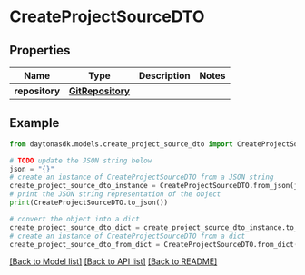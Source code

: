 # CreateProjectSourceDTO


## Properties

Name | Type | Description | Notes
------------ | ------------- | ------------- | -------------
**repository** | [**GitRepository**](GitRepository.md) |  | 

## Example

```python
from daytonasdk.models.create_project_source_dto import CreateProjectSourceDTO

# TODO update the JSON string below
json = "{}"
# create an instance of CreateProjectSourceDTO from a JSON string
create_project_source_dto_instance = CreateProjectSourceDTO.from_json(json)
# print the JSON string representation of the object
print(CreateProjectSourceDTO.to_json())

# convert the object into a dict
create_project_source_dto_dict = create_project_source_dto_instance.to_dict()
# create an instance of CreateProjectSourceDTO from a dict
create_project_source_dto_from_dict = CreateProjectSourceDTO.from_dict(create_project_source_dto_dict)
```
[[Back to Model list]](../README.md#documentation-for-models) [[Back to API list]](../README.md#documentation-for-api-endpoints) [[Back to README]](../README.md)


